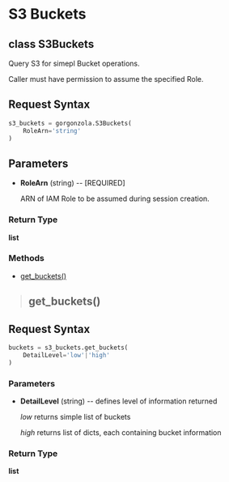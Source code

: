 # S3 Buckets

## **class** S3Buckets

Query S3 for simepl Bucket operations.

Caller must have permission to assume the specified Role.

## Request Syntax

```python
s3_buckets = gorgonzola.S3Buckets(
    RoleArn='string'
)
```

## Parameters

* **RoleArn** (string) -- [REQUIRED]

    ARN of IAM Role to be assumed during session creation.

### Return Type

**list**

### Methods

* [get_buckets()](#-get_buckets())

> ## get_buckets()

## Request Syntax

```python
buckets = s3_buckets.get_buckets(
    DetailLevel='low'|'high'
)
```

### Parameters

* **DetailLevel** (string) -- defines level of information returned

    *low* returns simple list of buckets

    *high* returns list of dicts, each containing bucket information

### Return Type

**list**